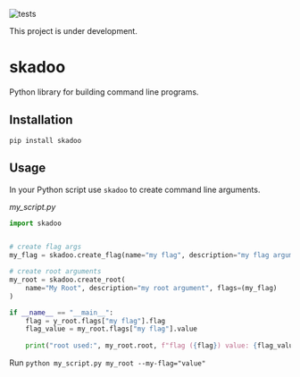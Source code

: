 ![tests](https://github.com/cnpls/skadoo/workflows/tests/badge.svg)

This project is under development.

# skadoo

Python library for building command line programs.

## Installation

`pip install skadoo`

## Usage

In your Python script use `skadoo` to create command line arguments.

_my_script.py_
```py
import skadoo


# create flag args
my_flag = skadoo.create_flag(name="my flag", description="my flag argument")

# create root arguments
my_root = skadoo.create_root(
    name="My Root", description="my root argument", flags=(my_flag)
)

if __name__ == "__main__":
    flag = y_root.flags["my flag"].flag
    flag_value = my_root.flags["my flag"].value
    
    print("root used:", my_root.root, f"flag ({flag}) value: {flag_value}")
```

Run `python my_script.py my_root --my-flag="value"`
